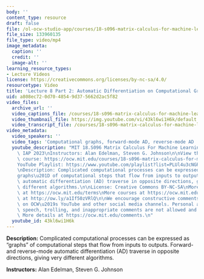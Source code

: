 ```yaml
---
body: ''
content_type: resource
draft: false
file: /ol-ocw-studio-app/courses/18-s096-matrix-calculus-for-machine-learning-and-beyond-january-iap-2023/ocw_18s096_lecture08-part2_2023feb03_360p_16_9.mp4
file_size: 133960135
file_type: video/mp4
image_metadata:
  caption: ''
  credit: ''
  image-alt: ''
learning_resource_types:
- Lecture Videos
license: https://creativecommons.org/licenses/by-nc-sa/4.0/
resourcetype: Video
title: 'Lecture 8 Part 2: Automatic Differentiation on Computational Graphs'
uid: a808ec72-0d70-4854-9d37-5662d2ac5f82
video_files:
  archive_url: ''
  video_captions_file: /courses/18-s096-matrix-calculus-for-machine-learning-and-beyond-january-iap-2023/1BCmBU7TvgZ_F7ShXozkGA0p2m7MKzpyW_transcript.webvtt
  video_thumbnail_file: https://img.youtube.com/vi/43kl6wi1H6k/default.jpg
  video_transcript_file: /courses/18-s096-matrix-calculus-for-machine-learning-and-beyond-january-iap-2023/1BCmBU7TvgZ_F7ShXozkGA0p2m7MKzpyW_transcript.pdf
video_metadata:
  video_speakers: ''
  video_tags: 'Computational graphs, forward-mode AD, reverse-mode AD '
  youtube_description: "MIT 18.S096 Matrix Calculus For Machine Learning And Beyond,\
    \ IAP 2023\nInstructors: Alan Edelman, Steven G. Johnson\n\nView the complete\
    \ course: https://ocw.mit.edu/courses/18-s096-matrix-calculus-for-machine-learning-and-beyond-january-iap-2023/\n\
    YouTube Playlist: https://www.youtube.com/playlist?list=PLUl4u3cNGP62EaLLH92E_VCN4izBKK6OE\n\
    \nDescription: Complicated computational processes can be expressed as \u201C\
    graphs\u201D of computational steps that flow from inputs to outputs. Forward/reverse-mode\
    \ automatic differentiation (AD) traverse in opposite directions, giving very\
    \ different algorithms.\n\nLicense: Creative Commons BY-NC-SA\nMore information\
    \ at https://ocw.mit.edu/terms\nMore courses at https://ocw.mit.edu\nSupport OCW\
    \ at http://ow.ly/a1If50zVRlQ\n\nWe encourage constructive comments and discussion\
    \ on OCW\u2019s YouTube and other social media channels. Personal attacks, hate\
    \ speech, trolling, and inappropriate comments are not allowed and may be removed.\
    \ More details at https://ocw.mit.edu/comments.\n"
  youtube_id: 43kl6wi1H6k
---
```

**Description:** Complicated computational processes can be expressed as “graphs” of computational steps that flow from inputs to outputs. Forward- and reverse-mode automatic differentiation (AD) traverse in opposite directions, giving very different algorithms.

**Instructors:** Alan Edelman, Steven G. Johnson